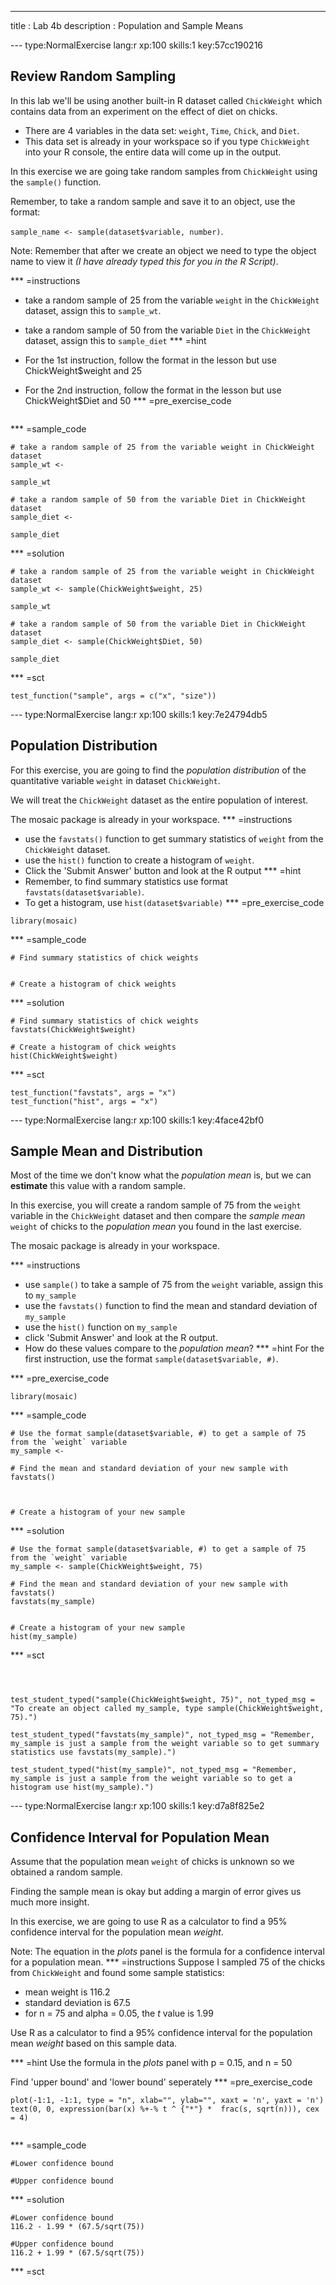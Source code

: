 ---
title       : Lab 4b
description : Population and Sample Means


--- type:NormalExercise lang:r xp:100 skills:1 key:57cc190216
## Review Random Sampling

In this lab we'll be using another built-in R dataset called `ChickWeight` which contains data from an experiment on the effect of diet on chicks. 

- There are 4 variables in the data set: `weight`, `Time`, `Chick`, and `Diet`.
- This data set is already in your workspace so if you type  `ChickWeight` into your R console, the entire data will come up in the output.


In this exercise we are going take random samples from `ChickWeight` using the `sample()` function.

Remember, to take a random sample and save it to an object, use the format:

`sample_name <- sample(dataset$variable, number)`.

Note: Remember that after we create an object we need to type the object name to view it *(I have already typed this for you in the R Script)*.

*** =instructions
- take a random sample of 25 from the variable `weight` in the `ChickWeight` dataset, assign this to `sample_wt`.
- take a random sample of 50 from the variable `Diet` in the `ChickWeight` dataset, assign this to `sample_diet`
*** =hint
- For the 1st instruction, follow the format in the lesson but use ChickWeight$weight and 25

- For the 2nd instruction, follow the format in the lesson but use ChickWeight$Diet and 50
*** =pre_exercise_code
```{r}

```

*** =sample_code
```{r}
# take a random sample of 25 from the variable weight in ChickWeight dataset
sample_wt <- 

sample_wt

# take a random sample of 50 from the variable Diet in ChickWeight dataset
sample_diet <- 

sample_diet
```

*** =solution
```{r}
# take a random sample of 25 from the variable weight in ChickWeight dataset
sample_wt <- sample(ChickWeight$weight, 25)

sample_wt

# take a random sample of 50 from the variable Diet in ChickWeight dataset
sample_diet <- sample(ChickWeight$Diet, 50)

sample_diet
```

*** =sct
```{r}
test_function("sample", args = c("x", "size"))

```



--- type:NormalExercise lang:r xp:100 skills:1 key:7e24794db5
## Population Distribution


For this exercise, you are going to find the *population distribution* of the quantitative variable `weight` in dataset `ChickWeight`.

We will treat the `ChickWeight` dataset as the entire population of interest.

The mosaic package is already in your workspace.
*** =instructions
- use the `favstats()` function to get summary statistics of `weight` from the `ChickWeight` dataset.
- use the `hist()` function to create a histogram of `weight`.
- Click the 'Submit Answer' button and look at the R output
*** =hint
- Remember, to find summary statistics use format `favstats(dataset$variable)`.
- To get a histogram, use `hist(dataset$variable)`
*** =pre_exercise_code
```{r}
library(mosaic)
```

*** =sample_code
```{r}
# Find summary statistics of chick weights


# Create a histogram of chick weights

```

*** =solution
```{r}
# Find summary statistics of chick weights
favstats(ChickWeight$weight)

# Create a histogram of chick weights
hist(ChickWeight$weight)

```

*** =sct
```{r}
test_function("favstats", args = "x")
test_function("hist", args = "x")
```

--- type:NormalExercise lang:r xp:100 skills:1 key:4face42bf0
## Sample Mean and Distribution

Most of the time we don't know what the *population mean* is, but we can **estimate** this value with a random sample. 

In this exercise, you will create a random sample of 75 from the `weight` variable in the `ChickWeight` dataset and then compare the *sample mean* `weight` of chicks to the *population mean* you found in the last exercise.

The mosaic package is already in your workspace.

*** =instructions
- use `sample()` to take a sample of 75 from the `weight` variable, assign this to `my_sample`
- use the `favstats()` function to find the mean and standard deviation of `my_sample`
- use the `hist()` function on `my_sample`
- click 'Submit Answer' and look at the R output.
- How do these values compare to the *population mean*?
*** =hint
For the first instruction, use the format `sample(dataset$variable, #)`.



*** =pre_exercise_code
```{r}
library(mosaic)

```

*** =sample_code
```{r}
# Use the format sample(dataset$variable, #) to get a sample of 75 from the `weight` variable
my_sample <- 

# Find the mean and standard deviation of your new sample with favstats() 



# Create a histogram of your new sample

```

*** =solution
```{r}
# Use the format sample(dataset$variable, #) to get a sample of 75 from the `weight` variable
my_sample <- sample(ChickWeight$weight, 75)

# Find the mean and standard deviation of your new sample with favstats() 
favstats(my_sample)


# Create a histogram of your new sample
hist(my_sample)

```

*** =sct
```{r}



test_student_typed("sample(ChickWeight$weight, 75)", not_typed_msg = "To create an object called my_sample, type sample(ChickWeight$weight, 75).")

test_student_typed("favstats(my_sample)", not_typed_msg = "Remember, my_sample is just a sample from the weight variable so to get summary statistics use favstats(my_sample).")

test_student_typed("hist(my_sample)", not_typed_msg = "Remember, my_sample is just a sample from the weight variable so to get a histogram use hist(my_sample).")
```

--- type:NormalExercise lang:r xp:100 skills:1 key:d7a8f825e2
## Confidence Interval for Population Mean

Assume that the population mean `weight` of chicks is unknown so we obtained a random sample. 

Finding the sample mean is okay but adding a margin of error gives us much more insight.

In this exercise, we are going to use R as a calculator to find a 95% confidence interval for the population mean *weight*.

Note: The equation in the *plots* panel is the formula for a confidence interval for a population mean.
*** =instructions
Suppose I sampled 75 of the chicks from `ChickWeight` and found some sample statistics:

* mean weight is 116.2
* standard deviation is 67.5
* for n = 75 and alpha = 0.05, the *t* value is 1.99
    
    
Use R as a calculator to find a 95% confidence interval for the population mean *weight* based on this sample data.

*** =hint
Use the formula in the *plots* panel with p = 0.15, and n = 50

Find 'upper bound' and 'lower bound' seperately
*** =pre_exercise_code
```{r}
plot(-1:1, -1:1, type = "n", xlab="", ylab="", xaxt = 'n', yaxt = 'n')
text(0, 0, expression(bar(x) %+-% t ^ {"*"} *  frac(s, sqrt(n))), cex = 4)


```

*** =sample_code
```{r}
#Lower confidence bound

#Upper confidence bound
```

*** =solution
```{r}
#Lower confidence bound
116.2 - 1.99 * (67.5/sqrt(75))

#Upper confidence bound
116.2 + 1.99 * (67.5/sqrt(75))
```

*** =sct
```{r}

```

